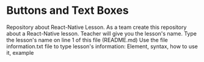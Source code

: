 # Buttons and Text Boxes
Repository about React-Native Lesson.
As a team create this repository about a React-Native lesson. Teacher will give you the lesson's name.
Type the lesson's name on line 1 of this file (README.md)
Use the file information.txt file to type lesson's information: Element, syntax, how to use it, example
